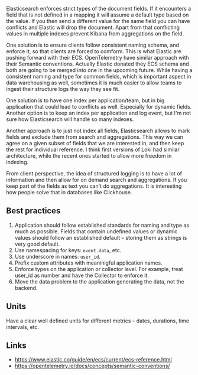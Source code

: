 Elasticsearch enforces strict types of the document fields. If it encounters a field that is not defined in a mapping it will assume a
default type based on the value. If you then send a different value for the same field you can have conflicts and Elastic will drop the document.
Apart from that conflicting values in multiple indexes prevent Kibana from aggregations on the field.

One solution is to ensure clients follow consistent naming schema, and enforce it, so that clients are forced to comform. This is what Elastic
are pushing forward with their ECS. OpenTelemetry have similar approach with their Semantic conventions. Actually Elastic donated they ECS schema and
both are going to be merged into one in the upcoming future.
While having a consistent naming and type for common fields, which is important aspect in data warehousing as well, sometimes it is much easier to allow teams
to ingest their structure logs the way they see fit.

One solution is to have one index per application/team, but in big application that could lead to conflicts as well. Especially for dynamic fields. Another option
is to keep an index per application and log event, but I'm not sure how Elasticsearch will handle so many indexes.

Another approach is to just not index all fields, Elasticsearch allows to mark fields and exclude them from search and aggregations. This way we can agree on a given subset
of fields that we are interested in, and then keep the rest for individual reference. I think first versions of Loki had similar architecture, while the recent ones started
to allow more freedom in indexing.

From client perspective, the idea of structured logging is to have a lot of information and then allow for on demand search and aggregations. If you keep part of the fields
as text you can't do aggregations. It is interesting how people solve that in databases like Clickhouse.

## Best practices

1. Application should follow established standards for naming and type as much as possible.
Fields that contain undefined values or dynamic values should follow an established default – storing them as strings is very good default.
2. Use namespacing for keys: `event.data`, etc.
3. Use underscore in names: `user_id`.
4. Prefix custom attributes with meaninigful application names.
5. Enforce types on the application or collector level. For example, treat user_id as number and have the Collector to enforce it.
6. Move the data problem to the application generating the data, not the backend.

## Units

Have a clear well defined units for different metrics – dates, durations, time intervals, etc.

## Links

* https://www.elastic.co/guide/en/ecs/current/ecs-reference.html
* https://opentelemetry.io/docs/concepts/semantic-conventions/

